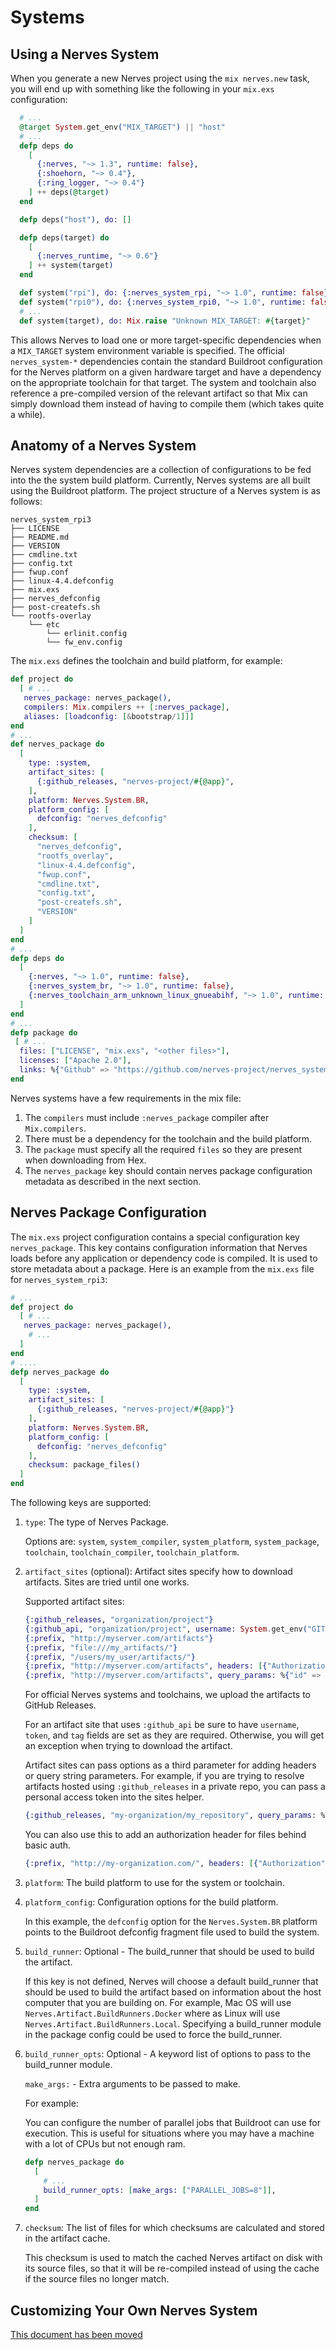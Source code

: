 # Systems

## Using a Nerves System

When you generate a new Nerves project using the `mix nerves.new` task, you will
end up with something like the following in your `mix.exs` configuration:

```elixir
  # ...
  @target System.get_env("MIX_TARGET") || "host"
  # ...
  defp deps do
    [
      {:nerves, "~> 1.3", runtime: false},
      {:shoehorn, "~> 0.4"},
      {:ring_logger, "~> 0.4"}
    ] ++ deps(@target)
  end

  defp deps("host"), do: []

  defp deps(target) do
    [
      {:nerves_runtime, "~> 0.6"}
    ] ++ system(target)
  end

  def system("rpi"), do: {:nerves_system_rpi, "~> 1.0", runtime: false}
  def system("rpi0"), do: {:nerves_system_rpi0, "~> 1.0", runtime: false}
  # ...
  def system(target), do: Mix.raise "Unknown MIX_TARGET: #{target}"
```

This allows Nerves to load one or more target-specific dependencies when a
`MIX_TARGET` system environment variable is specified. The official
`nerves_system-*` dependencies contain the standard Buildroot configuration for
the Nerves platform on a given hardware target and have a dependency on the
appropriate toolchain for that target. The system and toolchain also reference a
pre-compiled version of the relevant artifact so that Mix can simply download
them instead of having to compile them (which takes quite a while).

## Anatomy of a Nerves System

Nerves system dependencies are a collection of configurations to be fed into the
the system build platform. Currently, Nerves systems are all built using the
Buildroot platform. The project structure of a Nerves system is as follows:

```plain
nerves_system_rpi3
├── LICENSE
├── README.md
├── VERSION
├── cmdline.txt
├── config.txt
├── fwup.conf
├── linux-4.4.defconfig
├── mix.exs
├── nerves_defconfig
├── post-createfs.sh
└── rootfs-overlay
    └── etc
        └── erlinit.config
        └── fw_env.config
```

The `mix.exs` defines the toolchain and build platform, for example:

```elixir
def project do
  [ # ...
   nerves_package: nerves_package(),
   compilers: Mix.compilers ++ [:nerves_package],
   aliases: [loadconfig: [&bootstrap/1]]]
end
# ...
def nerves_package do
  [
    type: :system,
    artifact_sites: [
      {:github_releases, "nerves-project/#{@app}",
    ],
    platform: Nerves.System.BR,
    platform_config: [
      defconfig: "nerves_defconfig"
    ],
    checksum: [
      "nerves_defconfig",
      "rootfs_overlay",
      "linux-4.4.defconfig",
      "fwup.conf",
      "cmdline.txt",
      "config.txt",
      "post-createfs.sh",
      "VERSION"
    ]
  ]
end
# ...
defp deps do
  [
    {:nerves, "~> 1.0", runtime: false},
    {:nerves_system_br, "~> 1.0", runtime: false},
    {:nerves_toolchain_arm_unknown_linux_gnueabihf, "~> 1.0", runtime: false}
  ]
end
# ...
defp package do
 [ # ...
  files: ["LICENSE", "mix.exs", "<other files>"],
  licenses: ["Apache 2.0"],
  links: %{"Github" => "https://github.com/nerves-project/nerves_system_rpi3"}]
end
```

Nerves systems have a few requirements in the mix file:

1. The `compilers` must include `:nerves_package` compiler after `Mix.compilers`.
2. There must be a dependency for the toolchain and the build platform.
3. The `package` must specify all the required `files` so they are present when
   downloading from Hex.
4. The `nerves_package` key should contain nerves package configuration metadata as
   described in the next section.

## Nerves Package Configuration

The `mix.exs` project configuration contains a special configuration key `nerves_package`. This key
contains configuration information that Nerves loads before any application or
dependency code is compiled. It is used to store metadata about a package. Here
is an example from the `mix.exs` file for `nerves_system_rpi3`:

```elixir
# ...
def project do
  [ # ...
   nerves_package: nerves_package(),
    # ...
  ]
end
# ....
defp nerves_package do
  [
    type: :system,
    artifact_sites: [
      {:github_releases, "nerves-project/#{@app}"}
    ],
    platform: Nerves.System.BR,
    platform_config: [
      defconfig: "nerves_defconfig"
    ],
    checksum: package_files()
  ]
end
```

The following keys are supported:

1. `type`: The type of Nerves Package.

    Options are: `system`, `system_compiler`, `system_platform`,
    `system_package`, `toolchain`, `toolchain_compiler`, `toolchain_platform`.

2. `artifact_sites` (optional): Artifact sites specify how to download
    artifacts. Sites are tried until one works.

    Supported artifact sites:

    ```elixir
    {:github_releases, "organization/project"}
    {:github_api, "organization/project", username: System.get_env("GITHUB_USER"), token: System.get_env("GITHUB_TOKEN"), tag: @version}
    {:prefix, "http://myserver.com/artifacts"}
    {:prefix, "file:///my_artifacts/"}
    {:prefix, "/users/my_user/artifacts/"}
    {:prefix, "http://myserver.com/artifacts", headers: [{"Authorization", "Basic 12345"}]}
    {:prefix, "http://myserver.com/artifacts", query_params: %{"id" => "1234"}}
    ```

    For official Nerves systems and toolchains, we upload the artifacts to
    GitHub Releases.

    For an artifact site that uses `:github_api` be sure to have `username`, `token`, and `tag`
    fields are set as they are required. Otherwise, you will get an exception when trying to
    download the artifact.

    Artifact sites can pass options as a third parameter for adding headers
    or query string parameters. For example, if you are trying to resolve
    artifacts hosted using `:github_releases` in a private repo,
    you can pass a personal access token into the sites helper.

    ```elixir
    {:github_releases, "my-organization/my_repository", query_params: %{"access_token" => System.get_env("GITHUB_ACCESS_TOKEN")}}
    ```

    You can also use this to add an authorization header for files behind basic auth.

    ```elixir
    {:prefix, "http://my-organization.com/", headers: [{"Authorization", "Basic " <> System.get_env("BASIC_AUTH")}}]}
    ```

3. `platform`: The build platform to use for the system or toolchain.

4. `platform_config`: Configuration options for the build platform.

    In this example, the `defconfig` option for the `Nerves.System.BR`
    platform points to the Buildroot defconfig fragment file used to build the
    system.

5. `build_runner`: Optional - The build_runner that should be used to build the artifact.

    If this key is not defined, Nerves will choose a default build_runner
    that should be used to build the artifact based on information about the host
    computer that you are building on. For example, Mac OS will use
    `Nerves.Artifact.BuildRunners.Docker` where as Linux will use
    `Nerves.Artifact.BuildRunners.Local`. Specifying a build_runner module in
    the package config could be used to force the build_runner.

6. `build_runner_opts`: Optional - A keyword list of options to pass to the build_runner module.

    `make_args:` - Extra arguments to be passed to make.

    For example:

    You can configure the number of parallel jobs that Buildroot
    can use for execution. This is useful for situations where you may
    have a machine with a lot of CPUs but not enough ram.

    ```elixir
    defp nerves_package do
      [
        # ...
        build_runner_opts: [make_args: ["PARALLEL_JOBS=8"]],
      ]
    end
    ```

7. `checksum`: The list of files for which checksums are calculated and stored
    in the artifact cache.

    This checksum is used to match the cached Nerves artifact on disk with its
    source files, so that it will be re-compiled instead of using the cache if
    the source files no longer match.

## Customizing Your Own Nerves System

[This document has been moved](https://hexdocs.pm/nerves/Customizing-Systems.html)
